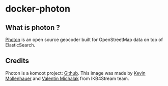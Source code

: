 # docker-photon

## What is photon ?

[Photon](https://photon.komoot.de/) is an open source geocoder built for OpenStreetMap data on top of ElasticSearch.

## Credits
Photon is a komoot project: [Github](https://github.com/komoot/photon).
This image was made by [Kevin Mollenhauer](https://github.com/KevinMOLLENHAUER) and [Valentin Michalak](https://github.com/vmichalak) from IKB4Stream team.